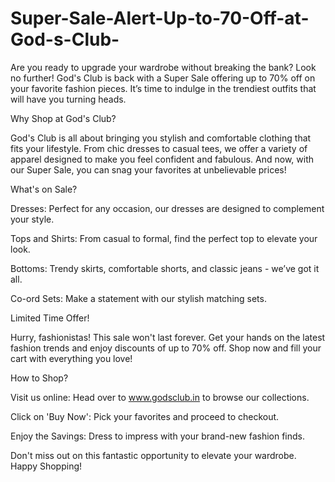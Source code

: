 # Super-Sale-Alert-Up-to-70-Off-at-God-s-Club-

Are you ready to upgrade your wardrobe without breaking the bank? Look no further! God's Club is back with a Super Sale offering up to 70% off on your favorite fashion pieces. It’s time to indulge in the trendiest outfits that will have you turning heads.

Why Shop at God's Club?

God's Club is all about bringing you stylish and comfortable clothing that fits your lifestyle. From chic dresses to casual tees, we offer a variety of apparel designed to make you feel confident and fabulous. And now, with our Super Sale, you can snag your favorites at unbelievable prices!

What's on Sale?

Dresses: Perfect for any occasion, our dresses are designed to complement your style.

Tops and Shirts: From casual to formal, find the perfect top to elevate your look.

Bottoms: Trendy skirts, comfortable shorts, and classic jeans - we’ve got it all.

Co-ord Sets: Make a statement with our stylish matching sets.

Limited Time Offer!

Hurry, fashionistas! This sale won't last forever. Get your hands on the latest fashion trends and enjoy discounts of up to 70% off. Shop now and fill your cart with everything you love!

How to Shop?

Visit us online: Head over to www.godsclub.in to browse our collections.

Click on 'Buy Now': Pick your favorites and proceed to checkout.

Enjoy the Savings: Dress to impress with your brand-new fashion finds.

Don't miss out on this fantastic opportunity to elevate your wardrobe. Happy Shopping!
